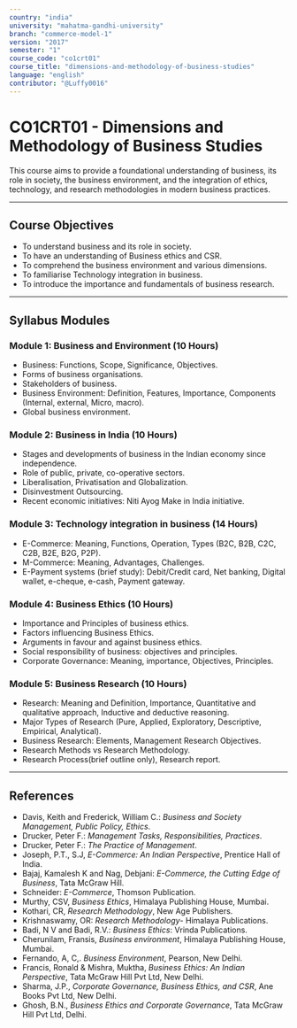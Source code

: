 ```yaml
---
country: "india"
university: "mahatma-gandhi-university"
branch: "commerce-model-1"
version: "2017"
semester: "1"
course_code: "co1crt01"
course_title: "dimensions-and-methodology-of-business-studies"
language: "english"
contributor: "@Luffy0016"
---
```

# CO1CRT01 - Dimensions and Methodology of Business Studies

This course aims to provide a foundational understanding of business, its role in society, the business environment, and the integration of ethics, technology, and research methodologies in modern business practices.

---
## Course Objectives

* To understand business and its role in society.
* To have an understanding of Business ethics and CSR.
* To comprehend the business environment and various dimensions.
* To familiarise Technology integration in business.
* To introduce the importance and fundamentals of business research.

---
## Syllabus Modules

### Module 1: Business and Environment (10 Hours)
* Business: Functions, Scope, Significance, Objectives.
* Forms of business organisations.
* Stakeholders of business.
* Business Environment: Definition, Features, Importance, Components (Internal, external, Micro, macro).
* Global business environment.

### Module 2: Business in India (10 Hours)
* Stages and developments of business in the Indian economy since independence.
* Role of public, private, co-operative sectors.
* Liberalisation, Privatisation and Globalization.
* Disinvestment Outsourcing.
* Recent economic initiatives: Niti Ayog Make in India initiative.

### Module 3: Technology integration in business (14 Hours)
* E-Commerce: Meaning, Functions, Operation, Types (B2C, B2B, C2C, C2B, B2E, B2G, P2P).
* M-Commerce: Meaning, Advantages, Challenges.
* E-Payment systems (brief study): Debit/Credit card, Net banking, Digital wallet, e-cheque, e-cash, Payment gateway.

### Module 4: Business Ethics (10 Hours)
* Importance and Principles of business ethics.
* Factors influencing Business Ethics.
* Arguments in favour and against business ethics.
* Social responsibility of business: objectives and principles.
* Corporate Governance: Meaning, importance, Objectives, Principles.

### Module 5: Business Research (10 Hours)
* Research: Meaning and Definition, Importance, Quantitative and qualitative approach, Inductive and deductive reasoning.
* Major Types of Research (Pure, Applied, Exploratory, Descriptive, Empirical, Analytical).
* Business Research: Elements, Management Research Objectives.
* Research Methods vs Research Methodology.
* Research Process(brief outline only), Research report.

---
## References
* Davis, Keith and Frederick, William C.: *Business and Society Management, Public Policy, Ethics*.
* Drucker, Peter F.: *Management Tasks, Responsibilities, Practices*.
* Drucker, Peter F.: *The Practice of Management*.
* Joseph, P.T., S.J, *E-Commerce: An Indian Perspective*, Prentice Hall of India.
* Bajaj, Kamalesh K and Nag, Debjani: *E-Commerce, the Cutting Edge of Business*, Tata McGraw Hill.
* Schneider: *E-Commerce*, Thomson Publication.
* Murthy, CSV, *Business Ethics*, Himalaya Publishing House, Mumbai.
* Kothari, CR, *Research Methodology*, New Age Publishers.
* Krishnaswamy, OR: *Research Methodology*- Himalaya Publications.
* Badi, N V and Badi, R.V.: *Business Ethics*: Vrinda Publications.
* Cherunilam, Fransis, *Business environment*, Himalaya Publishing House, Mumbai.
* Fernando, A, C,. *Business Environment*, Pearson, New Delhi.
* Francis, Ronald & Mishra, Muktha, *Business Ethics: An Indian Perspective*, Tata McGraw Hill Pvt Ltd, New Delhi.
* Sharma, J.P., *Corporate Governance, Business Ethics, and CSR*, Ane Books Pvt Ltd, New Delhi.
* Ghosh, B.N., *Business Ethics and Corporate Governance*, Tata McGraw Hill Pvt Ltd, Delhi.